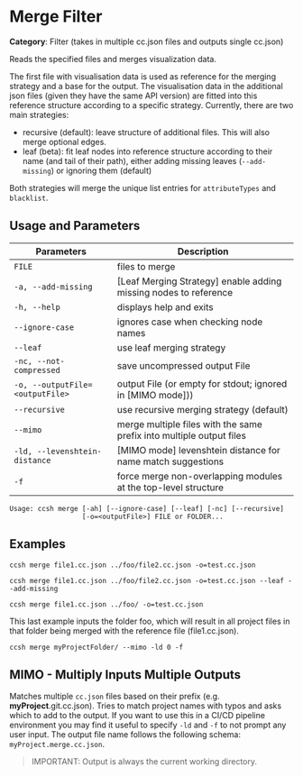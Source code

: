 # Merge Filter

**Category**: Filter (takes in multiple cc.json files and outputs single cc.json)

Reads the specified files and merges visualization data.

The first file with visualisation data is used as reference for the merging strategy and a base for the output. The visualisation data in the additional json files (given they have the same API version) are fitted into this reference structure according to a specific strategy. Currently, there are two main strategies:

- recursive (default): leave structure of additional files. This will also merge optional edges.
- leaf (beta): fit leaf nodes into reference structure according to their name (and tail of their path),
  either adding missing leaves (`--add-missing`) or ignoring them (default)

Both strategies will merge the unique list entries for `attributeTypes` and `blacklist`.

## Usage and Parameters

| Parameters                      | Description                                                          |
|---------------------------------|----------------------------------------------------------------------|
| `FILE`                          | files to merge                                                       |
| `-a, --add-missing`             | [Leaf Merging Strategy] enable adding missing nodes to reference     |
| `-h, --help`                    | displays help and exits                                              |
| `--ignore-case`                 | ignores case when checking node names                                |
| `--leaf`                        | use leaf merging strategy                                            |
| `-nc, --not-compressed`         | save uncompressed output File                                        |
| `-o, --outputFile=<outputFile>` | output File (or empty for stdout; ignored in [MIMO mode]))           |
| `--recursive`                   | use recursive merging strategy (default)                             |
| `--mimo`                        | merge multiple files with the same prefix into multiple output files |
| `-ld, --levenshtein-distance`   | [MIMO mode] levenshtein distance for name match suggestions          |
| `-f`                            | force merge non-overlapping modules at the top-level structure       |

```
Usage: ccsh merge [-ah] [--ignore-case] [--leaf] [-nc] [--recursive]
                  [-o=<outputFile>] FILE or FOLDER...
```

## Examples

```
ccsh merge file1.cc.json ../foo/file2.cc.json -o=test.cc.json
```

```
ccsh merge file1.cc.json ../foo/file2.cc.json -o=test.cc.json --leaf --add-missing
```

```
ccsh merge file1.cc.json ../foo/ -o=test.cc.json
```

This last example inputs the folder foo, which will result in all project files in that folder being merged with the reference file (file1.cc.json).

```
ccsh merge myProjectFolder/ --mimo -ld 0 -f
```

## MIMO - Multiply Inputs Multiple Outputs

Matches multiple `cc.json` files based on their prefix (e.g. **myProject**.git.cc.json). Tries to match project names with typos and asks which to add to the output.
If you want to use this in a CI/CD pipeline environment you may find it useful to specify `-ld` and `-f` to not prompt any user input.
The output file name follows the following schema: `myProject.merge.cc.json`.

> IMPORTANT: Output is always the current working directory.
